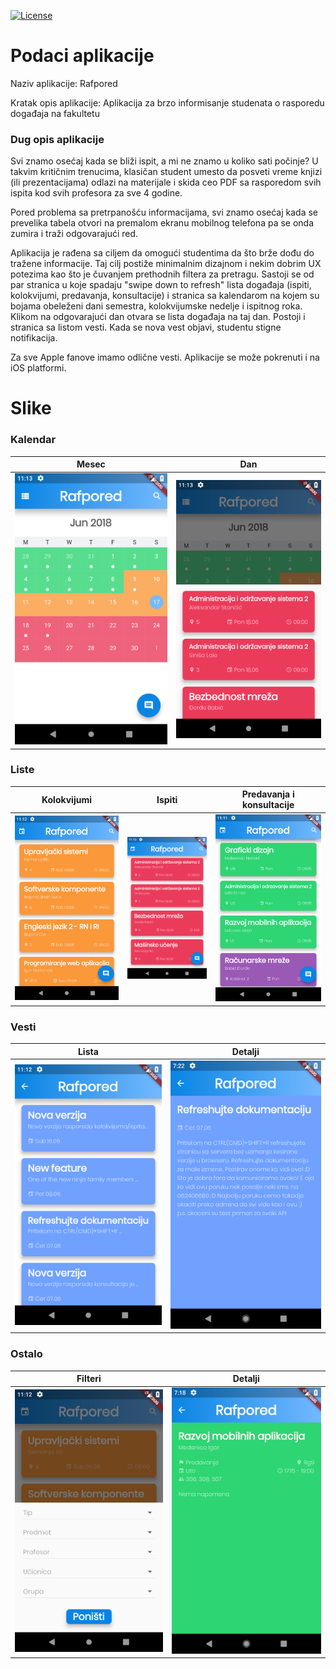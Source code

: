 [![License](https://img.shields.io/badge/License-Apache%202.0-blue.svg)](https://opensource.org/licenses/Apache-2.0)

# Podaci aplikacije

Naziv aplikacije: Rafpored

Kratak opis aplikacije: Aplikacija za brzo informisanje studenata o rasporedu događaja na fakultetu

### Dug opis aplikacije

Svi znamo osećaj kada se bliži ispit, a mi ne znamo u koliko sati počinje? U takvim kritičnim trenucima, klasičan student umesto da posveti vreme knjizi (ili prezentacijama) odlazi na materijale i skida ceo PDF sa rasporedom svih ispita kod svih profesora za sve 4 godine.

Pored problema sa pretrpanošću informacijama, svi znamo osećaj kada se prevelika tabela otvori na premalom ekranu mobilnog telefona pa se onda zumira i traži odgovarajući red.

Aplikacija je rađena sa ciljem da omogući studentima da što brže dođu do tražene informacije. Taj cilj postiže minimalnim dizajnom i nekim dobrim UX potezima kao što je čuvanjem prethodnih filtera za pretragu. Sastoji se od par stranica u koje spadaju "swipe down to refresh" lista događaja (ispiti, kolokvijumi, predavanja, konsultacije) i stranica sa kalendarom na kojem su bojama obeleženi dani semestra, kolokvijumske nedelje i ispitnog roka. Klikom na odgovarajući dan otvara se lista događaja na taj dan. Postoji i stranica sa listom vesti. Kada se nova vest objavi, studentu stigne notifikacija.

Za sve Apple fanove imamo odlične vesti. Aplikacije se može pokrenuti i na iOS platformi.

# Slike

### Kalendar

 Mesec				      | Dan
:------------------------:|:-------------------------:
![](https://raw.githubusercontent.com/jelic98/rafpored/master/doc/screenshots/calendar.png) | ![](https://raw.githubusercontent.com/jelic98/rafpored/master/doc/screenshots/calendar_day.png)

### Liste

 Kolokvijumi		      | Ispiti					  | Predavanja i konsultacije
:------------------------:|:-------------------------:|:-------------------------:
![](https://raw.githubusercontent.com/jelic98/rafpored/master/doc/screenshots/list_curriculums.png) | ![](https://raw.githubusercontent.com/jelic98/rafpored/master/doc/screenshots/list_exams.png) | ![](https://raw.githubusercontent.com/jelic98/rafpored/master/doc/screenshots/list_lectures_consultations.png) 

### Vesti

 Lista				      | Detalji
:------------------------:|:-------------------------:
![](https://raw.githubusercontent.com/jelic98/rafpored/master/doc/screenshots/list_news.png) | ![](https://raw.githubusercontent.com/jelic98/rafpored/master/doc/screenshots/details_news.png)

### Ostalo

 Filteri				  | Detalji
:------------------------:|:-------------------------:
![](https://raw.githubusercontent.com/jelic98/rafpored/master/doc/screenshots/filters.png) | ![](https://raw.githubusercontent.com/jelic98/rafpored/master/doc/screenshots/details_lecture.png)
